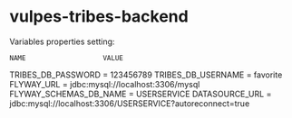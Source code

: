 # vulpes-tribes-backend

Variables properties setting:

    NAME                   VALUE
TRIBES_DB_PASSWORD      = 123456789
TRIBES_DB_USERNAME      = favorite
FLYWAY_URL              = jdbc:mysql://localhost:3306/mysql 
FLYWAY_SCHEMAS_DB_NAME  = USERSERVICE
DATASOURCE_URL          = jdbc:mysql://localhost:3306/USERSERVICE?autoreconnect=true